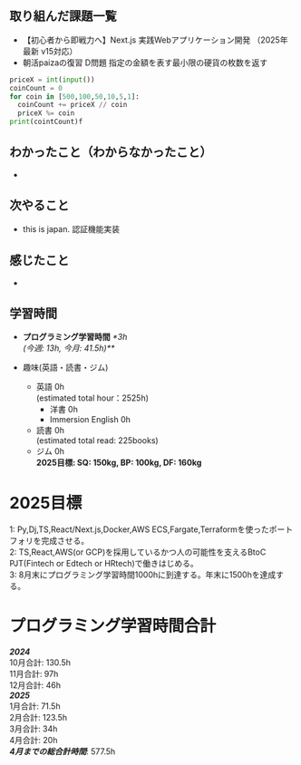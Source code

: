 ## 取り組んだ課題一覧
- 【初心者から即戦力へ】Next.js 実践Webアプリケーション開発 （2025年最新 v15対応）
- 朝活paizaの復習 D問題 指定の金額を表す最小限の硬貨の枚数を返す
```python
priceX = int(input())
coinCount = 0
for coin in [500,100,50,10,5,1]:
  coinCount += priceX // coin
  priceX %= coin
print(cointCount)f
``` 

## わかったこと（わからなかったこと）
- 

## 次やること
- this is japan. 認証機能実装

## 感じたこと
- 

## 学習時間
- **プログラミング学習時間**
_*3h<br>
(今週: 13h, 今月: 41.5h)**_

- 趣味(英語・読書・ジム)
  - 英語 0h<br>(estimated total hour：2525h)
    - 洋書 0h
    - Immersion English 0h
  - 読書 0h<br>(estimated total read: 225books)
  - ジム 0h<br>**2025目標: SQ: 150kg, BP: 100kg, DF: 160kg**

# 2025目標
1: Py,Dj,TS,React/Next.js,Docker,AWS ECS,Fargate,Terraformを使ったポートフォリを完成させる。<br>
2: TS,React,AWS(or GCP)を採用しているかつ人の可能性を支えるBtoC PJT(Fintech or Edtech or HRtech)で働きはじめる。<br>
3: 8月末にプログラミング学習時間1000hに到達する。年末に1500hを達成する。<br>

# プログラミング学習時間合計
_**2024**_<br>
10月合計: 130.5h<br>
11月合計: 97h<br>
12月合計: 46h<br>
_**2025**_<br>
1月合計: 71.5h<br>
2月合計: 123.5h <br>
3月合計: 34h <br>
4月合計: 20h <br>
_**4月までの総合計時間**_: 577.5h
